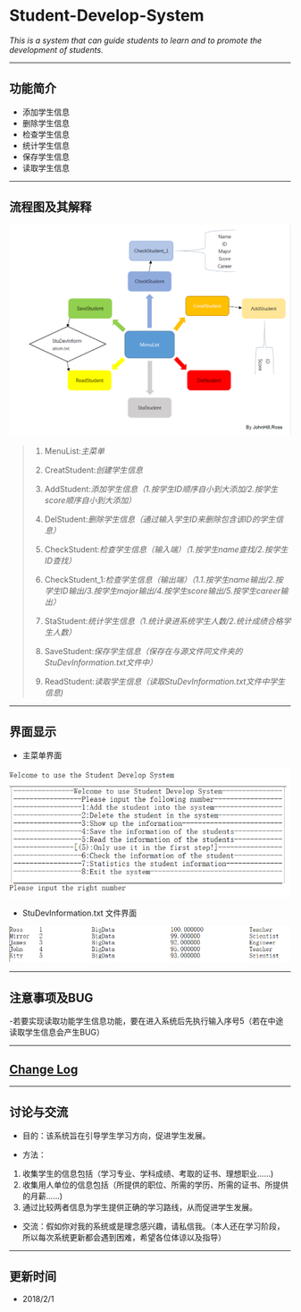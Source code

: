 # Student-Develop-System
*This is a system that can guide students to learn and to promote the development of students.*

-----------------------------------------------------------------------------------------------
## 功能简介

- 添加学生信息
- 删除学生信息
- 检查学生信息
- 统计学生信息
- 保存学生信息
- 读取学生信息
-----------------------------------------------------------------------------------------------
## 流程图及其解释

![](https://github.com/JohnHillRoss/Student-Develop-System/blob/master/StuDevSystem.png)

>1. MenuList:*主菜单*
>
>2. CreatStudent:*创建学生信息*
>
>3. AddStudent:*添加学生信息（1.按学生ID顺序自小到大添加/2.按学生score顺序自小到大添加）*
>
>4. DelStudent:*删除学生信息（通过输入学生ID来删除包含该ID的学生信息）*
>
>5. CheckStudent:*检查学生信息（输入端）（1.按学生name查找/2.按学生ID查找）*
>
>6. CheckStudent_1:*检查学生信息（输出端）（1.1.按学生name输出/2.按学生ID输出/3.按学生major输出/4.按学生score输出/5.按学生career输出）*
>
>7. StaStudent:*统计学生信息（1.统计录进系统学生人数/2.统计成绩合格学生人数）*
>
>8. SaveStudent:*保存学生信息（保存在与源文件同文件夹的StuDevInformation.txt文件中）*
>
>9. ReadStudent:*读取学生信息（读取StuDevInformation.txt文件中学生信息)*

-----------------------------------------------------------------------------------------------
## 界面显示
- 主菜单界面

![](https://github.com/JohnHillRoss/Student-Develop-System/blob/master/menulist.png)


- StuDevInformation.txt 文件界面

![](https://github.com/JohnHillRoss/Student-Develop-System/blob/master/StuDevInformation.png)

-----------------------------------------------------------------------------------------------
## 注意事项及BUG
-若要实现读取功能学生信息功能，要在进入系统后先执行输入序号5（若在中途读取学生信息会产生BUG）

-----------------------------------------------------------------------------------------------
## [Change Log](https://github.com/JohnHillRoss/Student-Develop-System/blob/master/Change%20Log.md)

-----------------------------------------------------------------------------------------------
## 讨论与交流
- 目的：该系统旨在引导学生学习方向，促进学生发展。

- 方法：
1. 收集学生的信息包括（学习专业、学科成绩、考取的证书、理想职业......)
2. 收集用人单位的信息包括（所提供的职位、所需的学历、所需的证书、所提供的月薪......)
3. 通过比较两者信息为学生提供正确的学习路线，从而促进学生发展。

- 交流：假如你对我的系统或是理念感兴趣，请私信我。（本人还在学习阶段，所以每次系统更新都会遇到困难，希望各位体谅以及指导）
 ----------------------------------------------------------------------------------------------
## 更新时间
- 2018/2/1
